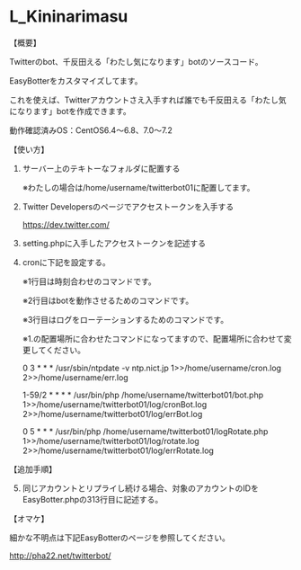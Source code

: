 # L_Kininarimasu

【概要】

Twitterのbot、千反田える「わたし気になります」botのソースコード。

EasyBotterをカスタマイズしてます。

これを使えば、Twitterアカウントさえ入手すれば誰でも千反田える「わたし気になります」botを作成できます。

動作確認済みOS：CentOS6.4～6.8、7.0～7.2



【使い方】

1. サーバー上のテキトーなフォルダに配置する

	※わたしの場合は/home/username/twitterbot01に配置してます。

2. Twitter Developersのページでアクセストークンを入手する

	https://dev.twitter.com/

3. setting.phpに入手したアクセストークンを記述する

4. cronに下記を設定する。

	※1行目は時刻合わせのコマンドです。
	
	※2行目はbotを動作させるためのコマンドです。
	
	※3行目はログをローテーションするためのコマンドです。

	※1.の配置場所に合わせたコマンドになってますので、配置場所に合わせて変更してください。

	0 3  * * * /usr/sbin/ntpdate -v ntp.nict.jp 1>>/home/username/cron.log 2>>/home/username/err.log

	1-59/2 * * * * /usr/bin/php /home/username/twitterbot01/bot.php 1>>/home/username/twitterbot01/log/cronBot.log 2>>/home/username/twitterbot01/log/errBot.log

	0 5 * * * /usr/bin/php /home/username/twitterbot01/logRotate.php 1>>/home/username/twitterbot01/log/rotate.log 2>>/home/username/twitterbot01/log/errRotate.log



【追加手順】

5. 同じアカウントとリプライし続ける場合、対象のアカウントのIDをEasyBotter.phpの313行目に記述する。



【オマケ】

細かな不明点は下記EasyBotterのページを参照してください。

http://pha22.net/twitterbot/

